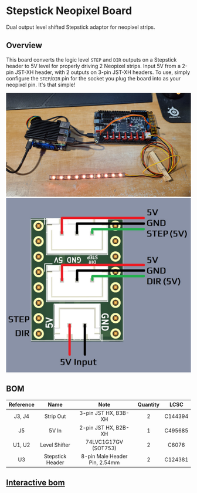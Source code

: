 # Stepstick Neopixel Board
Dual output level shifted Stepstick adaptor for neopixel strips.

## Overview
This board converts the logic level `STEP` and `DIR` outputs on a Stepstick header to 5V level for properly driving 2 Neopixel strips. Input 5V from a 2-pin JST-XH header, with 2 outputs on 3-pin JST-XH headers.
To use, simply configure the `STEP`/`DIR` pin for the socket you plug the board into as your neopixel pin. It's that simple!

<img src="Images/Overview.jpg" width="750">

<img src="Images/Wiring.jpg" width="750">

## BOM

|  Reference  |        Name          |             Note              |  Quantity |  LCSC   |
|    :---:    |        :---:         |            :---:              |   :---:   |  :---:  | 
| J3, J4      |      Strip Out       |      3-pin JST HX, B3B-XH     |     2     | C144394 |
| J5          |       5V In          |      2-pin JST HX, B2B-XH     |     1     | C495685 |
| U1, U2      |     Level Shifter    |      74LVC1G17GV (SOT753)     |     2     |  C6076  |
| U3          |   Stepstick Header   | 8-pin Male Header Pin, 2.54mm |     2     | C124381 |

## [Interactive bom](http://htmlpreview.github.io/?https://github.com/timmit99/Stepstick_Neopixel_Board/blob/main/iBOM/StepstickPixel.html)